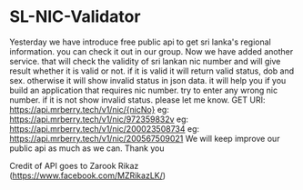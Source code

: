 # SL-NIC-Validator

Yesterday we have introduce free public api to get sri lanka's regional information. you can check it out in our group.
Now we have added another service. that will check the validity of sri lankan nic number and will give result whether it is valid or not. if it is valid it will return valid status, dob and sex. otherwise it will show invalid status in json data. it will help you if you build an application that requires nic number. try to enter any wrong nic number. if it is not show invalid status. please let me know. 
GET URI: https://api.mrberry.tech/v1/nic/{nicNo}
eg: https://api.mrberry.tech/v1/nic/972359832v
eg: https://api.mrberry.tech/v1/nic/200023508734
eg: https://api.mrberry.tech/v1/nic/200567509021
We will keep improve our public api as much as we can. Thank you

Credit of API goes to Zarook Rikaz (https://www.facebook.com/MZRikazLK/)
